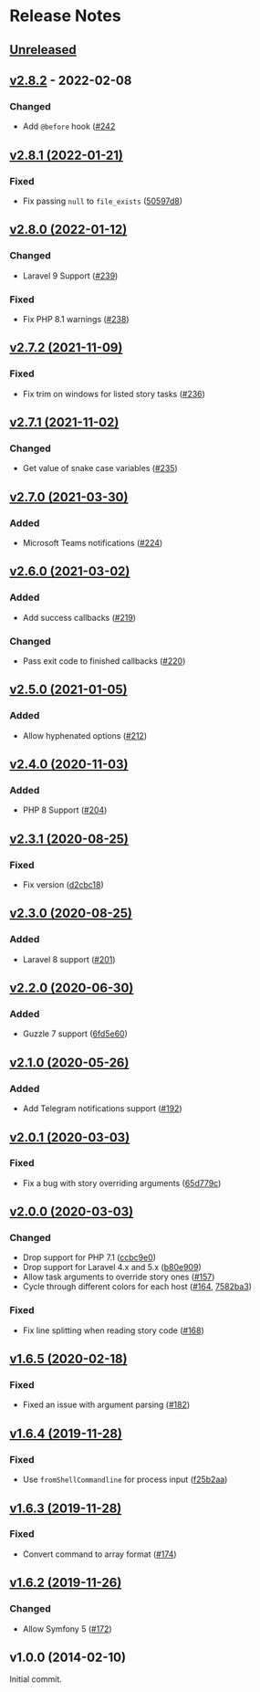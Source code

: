 # Release Notes

## [Unreleased](https://github.com/laravel/envoy/compare/v2.8.2...2.x)

## [v2.8.2](https://github.com/laravel/envoy/compare/v2.8.1...v2.8.2) - 2022-02-08

### Changed

- Add `@before` hook ([#242](https://github.com/laravel/envoy/pull/242)

## [v2.8.1 (2022-01-21)](https://github.com/laravel/envoy/compare/v2.8.0...v2.8.1)

### Fixed

- Fix passing `null` to `file_exists` ([50597d8](https://github.com/laravel/envoy/commit/50597d81a6be4601c62bd35417e70bc982d6d32a))

## [v2.8.0 (2022-01-12)](https://github.com/laravel/envoy/compare/v2.7.2...v2.8.0)

### Changed

- Laravel 9 Support ([#239](https://github.com/laravel/envoy/pull/239))

### Fixed

- Fix PHP 8.1 warnings ([#238](https://github.com/laravel/envoy/pull/238))

## [v2.7.2 (2021-11-09)](https://github.com/laravel/envoy/compare/v2.7.1...v2.7.2)

### Fixed

- Fix trim on windows for listed story tasks ([#236](https://github.com/laravel/envoy/pull/236))

## [v2.7.1 (2021-11-02)](https://github.com/laravel/envoy/compare/v2.7.0...v2.7.1)

### Changed

- Get value of snake case variables ([#235](https://github.com/laravel/envoy/pull/235))

## [v2.7.0 (2021-03-30)](https://github.com/laravel/envoy/compare/v2.6.0...v2.7.0)

### Added

- Microsoft Teams notifications ([#224](https://github.com/laravel/envoy/pull/224))

## [v2.6.0 (2021-03-02)](https://github.com/laravel/envoy/compare/v2.5.0...v2.6.0)

### Added

- Add success callbacks ([#219](https://github.com/laravel/envoy/pull/219))

### Changed

- Pass exit code to finished callbacks ([#220](https://github.com/laravel/envoy/pull/220))

## [v2.5.0 (2021-01-05)](https://github.com/laravel/envoy/compare/v2.4.0...v2.5.0)

### Added

- Allow hyphenated options ([#212](https://github.com/laravel/envoy/pull/212))

## [v2.4.0 (2020-11-03)](https://github.com/laravel/envoy/compare/v2.3.0...v2.4.0)

### Added

- PHP 8 Support ([#204](https://github.com/laravel/envoy/pull/204))

## [v2.3.1 (2020-08-25)](https://github.com/laravel/envoy/compare/v2.3.0...v2.3.1)

### Fixed

- Fix version ([d2cbc18](https://github.com/laravel/envoy/commit/d2cbc18f14c543b35db7805a346529ab9def1802))

## [v2.3.0 (2020-08-25)](https://github.com/laravel/envoy/compare/v2.2.0...v2.3.0)

### Added

- Laravel 8 support ([#201](https://github.com/laravel/envoy/pull/201))

## [v2.2.0 (2020-06-30)](https://github.com/laravel/envoy/compare/v2.1.0...v2.2.0)

### Added

- Guzzle 7 support ([6fd5e60](https://github.com/laravel/envoy/commit/6fd5e6013d22d99c7e0bced820ae85819564bc06))

## [v2.1.0 (2020-05-26)](https://github.com/laravel/envoy/compare/v2.0.1...v2.1.0)

### Added

- Add Telegram notifications support ([#192](https://github.com/laravel/envoy/pull/192))

## [v2.0.1 (2020-03-03)](https://github.com/laravel/envoy/compare/v2.0.0...v2.0.1)

### Fixed

- Fix a bug with story overriding arguments ([65d779c](https://github.com/laravel/envoy/commit/65d779cc1742082fecca5a1c51627f61022c3547))

## [v2.0.0 (2020-03-03)](https://github.com/laravel/envoy/compare/v1.6.5...v2.0.0)

### Changed

- Drop support for PHP 7.1 ([ccbc9e0](https://github.com/laravel/envoy/commit/ccbc9e0387dcc9eb9e24538cab4de634abab1f57))
- Drop support for Laravel 4.x and 5.x ([b80e909](https://github.com/laravel/envoy/commit/b80e909e2848255c7d55a53d0ee9d176212ae5de))
- Allow task arguments to override story ones ([#157](https://github.com/laravel/envoy/pull/157))
- Cycle through different colors for each host ([#164](https://github.com/laravel/envoy/pull/164), [7582ba3](https://github.com/laravel/envoy/commit/7582ba342f252303a0197b2808d226d6aed4423d))

### Fixed

- Fix line splitting when reading story code ([#168](https://github.com/laravel/envoy/pull/168))

## [v1.6.5 (2020-02-18)](https://github.com/laravel/envoy/compare/v1.6.4...v1.6.5)

### Fixed

- Fixed an issue with argument parsing ([#182](https://github.com/laravel/envoy/pull/182))

## [v1.6.4 (2019-11-28)](https://github.com/laravel/envoy/compare/v1.6.3...v1.6.4)

### Fixed

- Use `fromShellCommandline` for process input ([f25b2aa](https://github.com/laravel/envoy/commit/f25b2aa59e4e6f0a67adefc8e108e7a0dac678b0))

## [v1.6.3 (2019-11-28)](https://github.com/laravel/envoy/compare/v1.6.2...v1.6.3)

### Fixed

- Convert command to array format ([#174](https://github.com/laravel/envoy/pull/174))

## [v1.6.2 (2019-11-26)](https://github.com/laravel/envoy/compare/v1.6.1...v1.6.2)

### Changed

- Allow Symfony 5 ([#172](https://github.com/laravel/envoy/pull/172))

## v1.0.0 (2014-02-10)

Initial commit.
